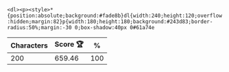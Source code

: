 `<dl><p><style>*{position:absolute;background:#fade8b}dl{width:240;height:120;overflow:hidden;margin:82}p{width:180;height:180;background:#243d83;border-radius:50%;margin:-30 0;box-shadow:40px 0#61a74e`

| Characters | Score 🏆 | %   |
| ---------- | -------- | --- |
| 200        | 659.46   | 100 |
